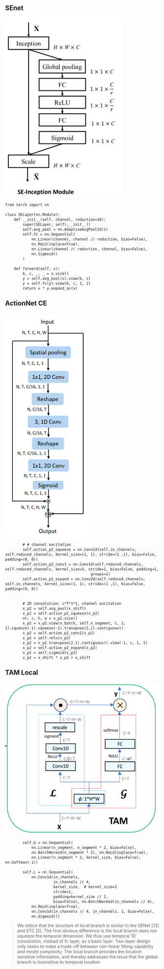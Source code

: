 ## SEnet

![image-20211219224510294](img/SEnet/image-20211219224510294.png)

```
from torch import nn

class SELayer(nn.Module):
    def __init__(self, channel, reduction=16):
        super(SELayer, self).__init__()
        self.avg_pool = nn.AdaptiveAvgPool2d(1)
        self.fc = nn.Sequential(
            nn.Linear(channel, channel // reduction, bias=False),
            nn.ReLU(inplace=True),
            nn.Linear(channel // reduction, channel, bias=False),
            nn.Sigmoid()
        )

    def forward(self, x):
        b, c, _, _ = x.size()
        y = self.avg_pool(x).view(b, c)
        y = self.fc(y).view(b, c, 1, 1)
        return x * y.expand_as(x)
```





## ActionNet CE

![image-20211220154814766](img/SEnet/image-20211220154814766.png)





```
        # # channel excitation
        self.action_p2_squeeze = nn.Conv2d(self.in_channels, self.reduced_channels, kernel_size=(1, 1), stride=(1 ,1), bias=False, padding=(0, 0))
        self.action_p2_conv1 = nn.Conv1d(self.reduced_channels, self.reduced_channels, kernel_size=3, stride=1, bias=False, padding=1, 
                                       groups=1)
        self.action_p2_expand = nn.Conv2d(self.reduced_channels, self.in_channels, kernel_size=(1, 1), stride=(1 ,1), bias=False, padding=(0, 0))


        # 2D convolution: c*T*1*1, channel excitation
        x_p2 = self.avg_pool(x_shift)
        x_p2 = self.action_p2_squeeze(x_p2)
        nt, c, h, w = x_p2.size()
        x_p2 = x_p2.view(n_batch, self.n_segment, c, 1, 1).squeeze(-1).squeeze(-1).transpose(2,1).contiguous()
        x_p2 = self.action_p2_conv1(x_p2)
        x_p2 = self.relu(x_p2)
        x_p2 = x_p2.transpose(2,1).contiguous().view(-1, c, 1, 1)
        x_p2 = self.action_p2_expand(x_p2)
        x_p2 = self.sigmoid(x_p2)
        x_p2 = x_shift * x_p2 + x_shift
```



## TAM   Local

![image-20211220155447968](img/SEnet/image-20211220155447968.png)



```
        self.G = nn.Sequential(
            nn.Linear(n_segment, n_segment * 2, bias=False),
            nn.BatchNorm1d(n_segment * 2), nn.ReLU(inplace=True),
            nn.Linear(n_segment * 2, kernel_size, bias=False), nn.Softmax(-1))

        self.L = nn.Sequential(
            nn.Conv1d(in_channels,
                      in_channels // 4,
                      kernel_size,  # kernel_size=3
                      stride=1,
                      padding=kernel_size // 2,
                      bias=False), nn.BatchNorm1d(in_channels // 4),
            nn.ReLU(inplace=True),
            nn.Conv1d(in_channels // 4, in_channels, 1, bias=False),
            nn.Sigmoid())
```




> We notice that the structure of local branch is
> similar to the SENet [13] and STC [5]. The first obvious
> difference is the local branch does not squeeze the temporal
> dimension. We thus use temporal 1D convolution, instead
> of fc layer, as a basic layer. Two-layer design only seeks to
> make a trade-off between non-linear fitting capability and
> model complexity. The local branch provides the location
> sensitive information, and thereby addresses the issue that
> the global branch is insensitive to temporal location



